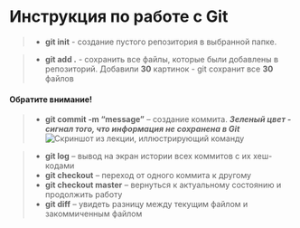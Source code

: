 # Инструкция по работе с Git

> * **git init** - создание пустого репозитория в выбранной папке.

> * **git add .** - сохранить все файлы, которые были добавлены в репозиторий. Добавили **30** картинок - git сохранит все **30** файлов 

#### Обратите внимание!
> * **git commit -m “message”** – создание коммита.
***Зеленый цвет - сигнал того, что информация не сохранена в Git*** 
![Скриншот из лекции, иллюстрирующий команду](D:\git_sem1\screen1.jpg)

>* **git log** – вывод на экран истории всех коммитов с их хеш-кодами
>* **git checkout** – переход от одного коммита к другому
>* **git checkout master** – вернуться к актуальному состоянию и продолжить работу
>* **git diff** – увидеть разницу между текущим файлом и закоммиченным файлом